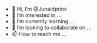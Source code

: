 - 👋 Hi, I’m @Junaidprinc
- 👀 I’m interested in ...
- 🌱 I’m currently learning ...
- 💞️ I’m looking to collaborate on ...
- 📫 How to reach me ...

<!---
Junaidprinc/Junaidprinc is a ✨ special ✨ repository because its `README.md` (this file) appears on your GitHub profile.
You can click the Preview link to take a look at your changes.
--->

